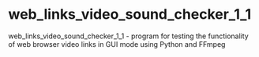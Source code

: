 # web_links_video_sound_checker_1_1
web_links_video_sound_checker_1_1 - program for testing the functionality of web browser video links in GUI mode using Python and FFmpeg
